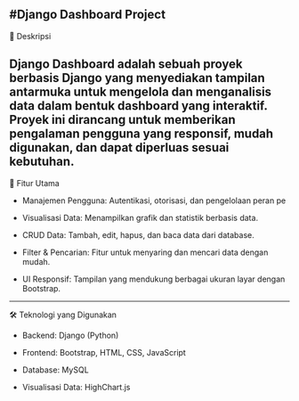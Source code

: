 #Django Dashboard Project
---
📌 Deskripsi

Django Dashboard adalah sebuah proyek berbasis Django yang menyediakan tampilan antarmuka untuk mengelola dan menganalisis data dalam bentuk dashboard yang interaktif. Proyek ini dirancang untuk memberikan pengalaman pengguna yang responsif, mudah digunakan, dan dapat diperluas sesuai kebutuhan.
---
🚀 Fitur Utama

- Manajemen Pengguna: Autentikasi, otorisasi, dan pengelolaan peran pe

- Visualisasi Data: Menampilkan grafik dan statistik berbasis data.

- CRUD Data: Tambah, edit, hapus, dan baca data dari database.

- Filter & Pencarian: Fitur untuk menyaring dan mencari data dengan mudah.

- UI Responsif: Tampilan yang mendukung berbagai ukuran layar dengan Bootstrap.

---
🛠️ Teknologi yang Digunakan

- Backend: Django (Python)

- Frontend: Bootstrap, HTML, CSS, JavaScript

- Database: MySQL 

- Visualisasi Data: HighChart.js
